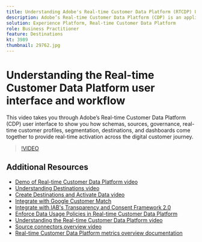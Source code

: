 ```yaml
---
title: Understanding Adobe's Real-time Customer Data Platform (RTCDP) User Interface and Workflow
description: Adobe’s Real-time Customer Data Platform (CDP) is an application service built on top of Adobe Experience Platform that brings together known and unknown customer data to create trusted customer profiles with simplified integration, intelligent segmentation, and real-time activation across the digital customer journey.
solution: Experience Platform, Real-time Customer Data Platform
role: Business Practitioner
feature: Destinations
kt: 3989
thumbnail: 29762.jpg
---
```


# Understanding the Real-time Customer Data Platform user interface and workflow

This video takes you through Adobe’s Real-time Customer Data Platform (CDP) user interface to show you how schemas, sources, governance, real-time customer profiles, segmentation, destinations, and dashboards come together to provide real-time activation across the digital customer journey.

>[!VIDEO](https://video.tv.adobe.com/v/29762?quality=12&learn=on)

## Additional Resources

* [Demo of Real-time Customer Data Platform video](demo.md)
* [Understanding Destinations video](/help/platform/destinations/understanding-destinations.md)
* [Create Destinations and Activate Data video](/help/platform/destinations/create-destinations-and-activate-data.md)
* [Integrate with Google Customer Match](/help/platform/destinations/integrate-with-google-customer-match.md)
* [Integrate with IAB's Transparency and Consent Framework 2.0](/help/platform/rtcdp/integrate-with-iab-transparency-and-consent-framework-2.md)
* [Enforce Data Usage Policies in Real-time Customer Data Platform](../governance/enforce-data-usage-policies-in-real-time-cdp.md)
* [Understanding the Real-time Customer Data Platform video](/help/platform/rtcdp/understanding-the-real-time-customer-data-platform.md)
* [Source connectors overview video](../sources/overview.md)
* [Real-time Customer Data Platform metrics overview documentation](https://experienceleague.adobe.com/docs/experience-platform/rtcdp/intro/home-page-dashboards.html)

